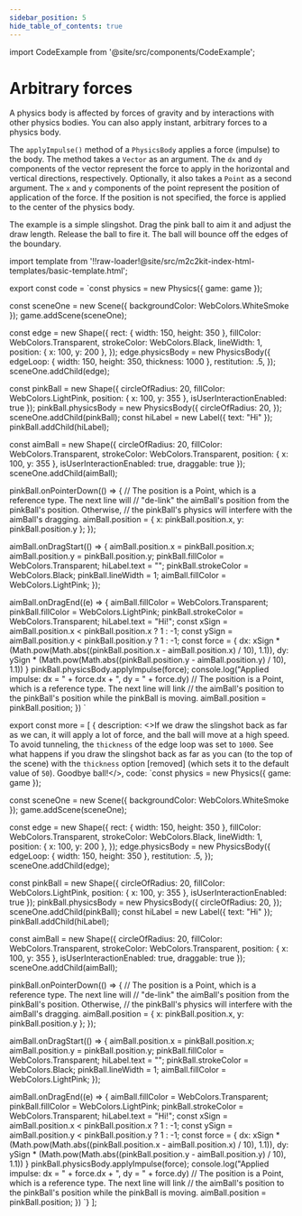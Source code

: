 ```yaml
---
sidebar_position: 5
hide_table_of_contents: true
---
```


import CodeExample from '@site/src/components/CodeExample';

# Arbitrary forces

A physics body is affected by forces of gravity and by interactions with other physics bodies. You can also apply instant, arbitrary forces to a physics body.

The `applyImpulse()` method of a `PhysicsBody` applies a force (impulse) to the body. The method takes a `Vector` as an argument. The `dx` and `dy` components of the vector represent the force to apply in the horizontal and vertical directions, respectively. Optionally, it also takes a `Point` as a second argument. The `x` and `y` components of the point represent the position of application of the force. If the position is not specified, the force is applied to the center of the physics body.

The example is a simple slingshot. Drag the pink ball to aim it and adjust the draw length. Release the ball to fire it. The ball will bounce off the edges of the boundary.

import template from '!!raw-loader!@site/src/m2c2kit-index-html-templates/basic-template.html';

export const code = `const physics = new Physics({ game: game });
 
const sceneOne = new Scene({ backgroundColor: WebColors.WhiteSmoke });
game.addScene(sceneOne);
 
const edge = new Shape({
  rect: { width: 150, height: 350 },
  fillColor: WebColors.Transparent,
  strokeColor: WebColors.Black,
  lineWidth: 1,
  position: { x: 100, y: 200 },
});
edge.physicsBody = new PhysicsBody({
  edgeLoop: { width: 150, height: 350, thickness: 1000 },
  restitution: .5,
});
sceneOne.addChild(edge);
 
const pinkBall = new Shape({
  circleOfRadius: 20,
  fillColor: WebColors.LightPink,
  position: { x: 100, y: 355 },
  isUserInteractionEnabled: true
});
pinkBall.physicsBody = new PhysicsBody({
  circleOfRadius: 20,
});
sceneOne.addChild(pinkBall);
const hiLabel = new Label({
  text: "Hi"
});
pinkBall.addChild(hiLabel);
 
const aimBall = new Shape({
  circleOfRadius: 20,
  fillColor: WebColors.Transparent,
  strokeColor: WebColors.Transparent,
  position: { x: 100, y: 355 },
  isUserInteractionEnabled: true,
  draggable: true
});
sceneOne.addChild(aimBall);
 
pinkBall.onPointerDown(() => {
  // The position is a Point, which is a reference type. The next line will
  // "de-link" the aimBall's position from the pinkBall's position. Otherwise,
  // the pinkBall's physics will interfere with the aimBall's dragging.
  aimBall.position = { x: pinkBall.position.x, y: pinkBall.position.y };
});
 
aimBall.onDragStart(() => {
  aimBall.position.x = pinkBall.position.x;
  aimBall.position.y = pinkBall.position.y;
  pinkBall.fillColor = WebColors.Transparent;
  hiLabel.text = "";
  pinkBall.strokeColor = WebColors.Black;
  pinkBall.lineWidth = 1;
  aimBall.fillColor = WebColors.LightPink;
});
 
aimBall.onDragEnd((e) => {
  aimBall.fillColor = WebColors.Transparent;
  pinkBall.fillColor = WebColors.LightPink;
  pinkBall.strokeColor = WebColors.Transparent;
  hiLabel.text = "Hi!";
  const xSign = aimBall.position.x < pinkBall.position.x ? 1 : -1;
  const ySign = aimBall.position.y < pinkBall.position.y ? 1 : -1;
  const force = {
    dx: xSign * (Math.pow(Math.abs((pinkBall.position.x - aimBall.position.x) / 10), 1.1)),
    dy: ySign * (Math.pow(Math.abs((pinkBall.position.y - aimBall.position.y) / 10), 1.1))
  }
  pinkBall.physicsBody.applyImpulse(force);
  console.log("Applied impulse: dx = " + force.dx + ", dy = " + force.dy)
  // The position is a Point, which is a reference type. The next line will link
  // the aimBall's position to the pinkBall's position while the pinkBall is moving.
  aimBall.position = pinkBall.position;
})
`

export const more = [
{ description: <>If we draw the slingshot back as far as we can, it will apply a lot of force, and the ball will move at a high speed. To avoid tunneling, the `thickness` of the edge loop was set to `1000`. See what happens if you draw the slingshot back as far as you can (to the top of the scene) with the `thickness` option [removed] (which sets it to the default value of `50`). Goodbye ball!</>,
code: `const physics = new Physics({ game: game });
 
const sceneOne = new Scene({ backgroundColor: WebColors.WhiteSmoke });
game.addScene(sceneOne);
 
const edge = new Shape({
  rect: { width: 150, height: 350 },
  fillColor: WebColors.Transparent,
  strokeColor: WebColors.Black,
  lineWidth: 1,
  position: { x: 100, y: 200 },
});
edge.physicsBody = new PhysicsBody({
  edgeLoop: { width: 150, height: 350 },
  restitution: .5,
});
sceneOne.addChild(edge);
 
const pinkBall = new Shape({
  circleOfRadius: 20,
  fillColor: WebColors.LightPink,
  position: { x: 100, y: 355 },
  isUserInteractionEnabled: true
});
pinkBall.physicsBody = new PhysicsBody({
  circleOfRadius: 20,
});
sceneOne.addChild(pinkBall);
const hiLabel = new Label({
  text: "Hi"
});
pinkBall.addChild(hiLabel);
 
const aimBall = new Shape({
  circleOfRadius: 20,
  fillColor: WebColors.Transparent,
  strokeColor: WebColors.Transparent,
  position: { x: 100, y: 355 },
  isUserInteractionEnabled: true,
  draggable: true
});
sceneOne.addChild(aimBall);
 
pinkBall.onPointerDown(() => {
  // The position is a Point, which is a reference type. The next line will
  // "de-link" the aimBall's position from the pinkBall's position. Otherwise,
  // the pinkBall's physics will interfere with the aimBall's dragging.
  aimBall.position = { x: pinkBall.position.x, y: pinkBall.position.y };
});
 
aimBall.onDragStart(() => {
  aimBall.position.x = pinkBall.position.x;
  aimBall.position.y = pinkBall.position.y;
  pinkBall.fillColor = WebColors.Transparent;
  hiLabel.text = "";
  pinkBall.strokeColor = WebColors.Black;
  pinkBall.lineWidth = 1;
  aimBall.fillColor = WebColors.LightPink;
});
 
aimBall.onDragEnd((e) => {
  aimBall.fillColor = WebColors.Transparent;
  pinkBall.fillColor = WebColors.LightPink;
  pinkBall.strokeColor = WebColors.Transparent;
  hiLabel.text = "Hi!";
  const xSign = aimBall.position.x < pinkBall.position.x ? 1 : -1;
  const ySign = aimBall.position.y < pinkBall.position.y ? 1 : -1;
  const force = {
    dx: xSign * (Math.pow(Math.abs((pinkBall.position.x - aimBall.position.x) / 10), 1.1)),
    dy: ySign * (Math.pow(Math.abs((pinkBall.position.y - aimBall.position.y) / 10), 1.1))
  }
  pinkBall.physicsBody.applyImpulse(force);
  console.log("Applied impulse: dx = " + force.dx + ", dy = " + force.dy)
  // The position is a Point, which is a reference type. The next line will link
  // the aimBall's position to the pinkBall's position while the pinkBall is moving.
  aimBall.position = pinkBall.position;
})
`}
];


<CodeExample code={code} more={more} template={template} console="true"/>
